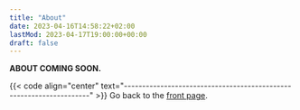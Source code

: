 ```yaml
---
title: "About"
date: 2023-04-16T14:58:22+02:00
lastMod: 2023-04-17T19:00:00+00:00
draft: false
---
```


**ABOUT COMING SOON.**

{{< code align="center" text="--------------------------------------------------------------------" >}}
Go back to the [front page](/).
